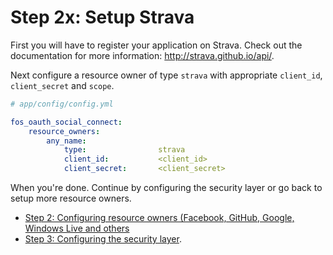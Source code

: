 Step 2x: Setup Strava
=====================
First you will have to register your application on Strava. Check out the
documentation for more information: http://strava.github.io/api/.

Next configure a resource owner of type `strava` with appropriate
`client_id`, `client_secret` and `scope`.

```yaml
# app/config/config.yml

fos_oauth_social_connect:
    resource_owners:
        any_name:
            type:                strava
            client_id:           <client_id>
            client_secret:       <client_secret>
```

When you're done. Continue by configuring the security layer or go back to
setup more resource owners.

- [Step 2: Configuring resource owners (Facebook, GitHub, Google, Windows Live and others](../2-configuring_resource_owners.md)
- [Step 3: Configuring the security layer](../3-configuring_the_security_layer.md).
